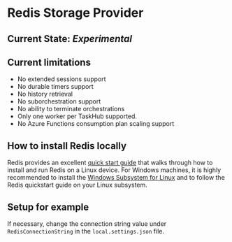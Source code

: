 # Redis Storage Provider

## Current State: *Experimental*

## Current limitations
- No extended sessions support
- No durable timers support
- No history retrieval
- No suborchestration support
- No ability to terminate orchestrations
- Only one worker per TaskHub supported.
- No Azure Functions consumption plan scaling support

## How to install Redis locally

Redis provides an excellent [quick start guide](https://redis.io/topics/quickstart) that walks through how to install and run Redis on a Linux device. For Windows machines, it is highly recommended to install the [Windows Subsystem for Linux](https://docs.microsoft.com/en-us/windows/wsl/faq) and to follow the Redis quickstart guide on your Linux subsystem.

## Setup for example
If necessary, change the connection string value under `RedisConnectionString` in the `local.settings.json` file.